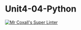 # Unit4-04-Python
[![Mr Coxall's Super Linter](https://github.com/ICS3U-C-Programming-LukeD/Unit4-04-Python/workflows/Mr%20Coxall's%20Super%20Linter/badge.svg)](https://github.com/ICS3U-C-Programming-LukeD/Unit4-04-Python/actions/)
